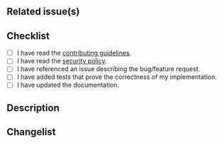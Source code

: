 <!--
Please note: This project expects semantic PRs. That means each PR name must comply to the pattern "tag: description",
with "tag" being one from the following list and "description" being the name/description of your PR:

* feat - The PR implements a new feature
* fix - The PR fixes for a bug
* docs - The PR updates the documentation
* style - The PR updates the UI style
* refactor - The PR is about code refactoring
* perf - The PR implements new performance tests
* test - The PR implements new tests
* build - The PR is related to the build system of the project
* ci - The PR updates the CI
* chore - The PR is about housekeeping, like dependency updates, and alike
* revert - The PR reverts one of the previous PRs
* wip - The PR is not yet ready for review; it is Work in Progress.

E.g.: "feat: Some cool feature".

If this PR introduces a breaking change, please put a "!" after the "tag" and before the colon.

E.g.: "feat!: Some cool feature"

When you create PRs which are not yet complete in sense of the implementation/changes, please use the "wip" tag
to inform the maintainers, you're not ready with your work, and you're not expecting a review.

As of today only PRs tagged with "feat" and "fix", as well as all breaking change PRs (those with a "!" after the tag)
are included into the change list of a release. This may change in the future. All contributors are referenced in the release, despite whether the actual PR is listed ot not.

If your PR addresses multiple changes, you can represent these by adding additional semantic commit messages at the
end of the Description section (See below)
-->

## Related issue(s)

<!--
If this pull request

1. is a fix for a known bug, link the issue where the bug was reported in the format of `#1234`;
2. is a fix for a previously unknown bug, please create a new issue first, which describes the bug;
3. implements a new feature, link the issue describing the idea in the format of `#1234`;
4. improves documentation, updates dependencies, implements new tests, etc, no issue reference is required. Please delete this section in such case.

You can discuss changes with maintainers in the Github Discussions in this repository.
-->

## Checklist

<!--
Remove the boxes, which are not applicable and put an `x` in the boxes that apply.
You can also fill these out after creating the PR.
-->

- [ ] I have read the [contributing guidelines](../blob/master/CONTRIBUTING.md).
- [ ] I have read the [security policy](../security/policy).
- [ ] I have referenced an issue describing the bug/feature request.
- [ ] I have added tests that prove the correctness of my implementation.
- [ ] I have updated the documentation.

## Description
<!--
Describe your changes here to communicate 

1. why your PR should be accepted, why you chose the solution you did and what alternatives you considered, etc...
2. which changes/updates it introduces. If your change includes breaking changes please add a code block documenting the breaking change
-->

## Changelist
<!--
If your PR addresses multiple changes, you can represent these by adding additional semantic commit messages at the
end of this section. Otherwise, if the name of this PR is enough, delete this section.

E.g.
Other changes done by this PR:

feat: Other cool feature

fix: Fixes this and that issue

refactor: This and that refactored
-->
